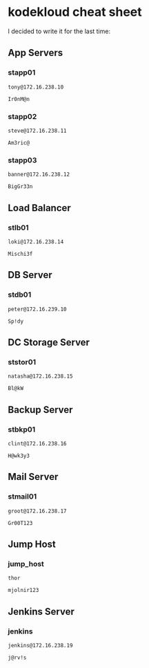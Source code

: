 # kodekloud cheat sheet
I decided to write it for the last time:

## App Servers

### stapp01
```
tony@172.16.238.10
```
```
Ir0nM@n
```

### stapp02
```
steve@172.16.238.11
```
```
Am3ric@
```

### stapp03
```
banner@172.16.238.12
```
```
BigGr33n
```


## Load Balancer

### stlb01
```
loki@172.16.238.14
```
```
Mischi3f
```


## DB Server

### stdb01
```
peter@172.16.239.10
```
```
Sp!dy
```

## DC Storage Server

### ststor01
```
natasha@172.16.238.15
```
```
Bl@kW
```

## Backup Server

### stbkp01
```
clint@172.16.238.16
```
```
H@wk3y3
```

## Mail Server

### stmail01
```
groot@172.16.238.17
```
```
Gr00T123
```

## Jump Host

### jump_host
```
thor
```
```
mjolnir123
```

## Jenkins Server

### jenkins
```
jenkins@172.16.238.19
```
```
j@rv!s
```
